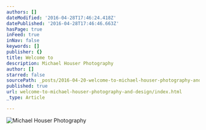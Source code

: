 ```yaml
---
authors: []
dateModified: '2016-04-28T17:46:24.418Z'
datePublished: '2016-04-28T17:46:46.663Z'
hasPage: true
inFeed: true
inNav: false
keywords: []
publisher: {}
title: Welcome to
description: Michael Houser Photography
author: []
starred: false
sourcePath: _posts/2016-04-20-welcome-to-michael-houser-photography-and-design.md
published: true
url: welcome-to-michael-houser-photography-and-design/index.html
_type: Article

---
```

![Michael Houser Photography](https://s3-us-west-2.amazonaws.com/the-grid-img/p/08c218c1ca4897b1856e909a14be1fb7a1773501.jpg)